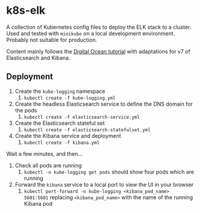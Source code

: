# k8s-elk

A collection of Kubernetes config files to deploy the ELK stack to a cluster. Used and tested with `minikube` on a local development environment. Probably not suitable for production.

Content mainly follows the [Digital Ocean tutorial](https://www.digitalocean.com/community/tutorials/how-to-set-up-an-elasticsearch-fluentd-and-kibana-efk-logging-stack-on-kubernetes) with adaptations for v7 of Elasticsearch and Kibana.

## Deployment

1. Create the `kube-logging` namespace
   1. `kubectl create -f kube-logging.yml`
2. Create the headless Elasticsearch service to define the DNS domain for the pods
   1. `kubectl create -f elasticsearch-service.yml`
3. Create the Elasticsearch stateful set
   1. `kubectl create -f elasticsearch-statefulset.yml`
4. Create the Kibana service and deployment
   1. `kubectl create -f kibana.yml`

Wait a few minutes, and then...

1. Check all pods are running
   1. `kubectl -n kube-logging get pods` should show four pods which are running
2. Forward the `kibana` service to a local port to view the UI in your browser
   1. `kubectl port-forward -n kube-logging <kibana_pod_name> 5601:5601` replacing `<kibana_pod_name>` with the name of the running Kibana pod